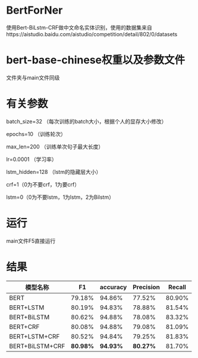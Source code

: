 # BertForNer
使用Bert-BiLstm-CRF做中文命名实体识别，使用的数据集来自https://aistudio.baidu.com/aistudio/competition/detail/802/0/datasets

# bert-base-chinese权重以及参数文件
文件夹与main文件同级

# 有关参数
batch_size=32 （每次训练的batch大小，根据个人的显存大小修改）

epochs=10 （训练轮次）

max_len=200 （训练单次句子最大长度）

lr=0.0001 （学习率）

lstm_hidden=128 （lstm的隐藏层大小）

crf=1（0为不要crf，1为要crf）

lstm=0（0为不要lstm，1为lstm，2为Bilstm）

# 运行
main文件F5直接运行

# 结果

| 模型名称        | F1         | accuracy   | Precision  | Recall |
| --------------- | ---------- | ---------- | ---------- | ------ |
| BERT            | 79.18%     | 94.86%     | 77.52%     | 80.90% |
| BERT+LSTM       | 80.19%     | 94.83%     | 78.88%     | 81.54% |
| BERT+BiLSTM     | 80.62%     | 94.88%     | 78.08%     | 83.32% |
| BERT+CRF        | 80.08%     | 94.88%     | 79.08%     | 81.09% |
| BERT+LSTM+CRF   | 80.52%     | 94.84%     | 79.25%     | 81.83% |
| BERT+BiLSTM+CRF | **80.98%** | **94.93%** | **80.27%** | 81.70% |

